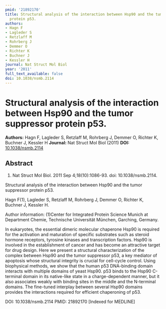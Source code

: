 ```yaml
---
pmid: '21892170'
title: Structural analysis of the interaction between Hsp90 and the tumor suppressor
  protein p53.
authors:
- Hagn F
- Lagleder S
- Retzlaff M
- Rohrberg J
- Demmer O
- Richter K
- Buchner J
- Kessler H
journal: Nat Struct Mol Biol
year: '2011'
full_text_available: false
doi: 10.1038/nsmb.2114
---
```


# Structural analysis of the interaction between Hsp90 and the tumor suppressor protein p53.
**Authors:** Hagn F, Lagleder S, Retzlaff M, Rohrberg J, Demmer O, Richter K, Buchner J, Kessler H
**Journal:** Nat Struct Mol Biol (2011)
**DOI:** [10.1038/nsmb.2114](https://doi.org/10.1038/nsmb.2114)

## Abstract

1. Nat Struct Mol Biol. 2011 Sep 4;18(10):1086-93. doi: 10.1038/nsmb.2114.

Structural analysis of the interaction between Hsp90 and the tumor suppressor 
protein p53.

Hagn F(1), Lagleder S, Retzlaff M, Rohrberg J, Demmer O, Richter K, Buchner J, 
Kessler H.

Author information:
(1)Center for Integrated Protein Science Munich at Department Chemie, Technische 
Universität München, Garching, Germany.

In eukaryotes, the essential dimeric molecular chaperone Hsp90 is required for 
the activation and maturation of specific substrates such as steroid hormone 
receptors, tyrosine kinases and transcription factors. Hsp90 is involved in the 
establishment of cancer and has become an attractive target for drug design. 
Here we present a structural characterization of the complex between Hsp90 and 
the tumor suppressor p53, a key mediator of apoptosis whose structural integrity 
is crucial for cell-cycle control. Using biophysical methods, we show that the 
human p53 DNA-binding domain interacts with multiple domains of yeast Hsp90. p53 
binds to the Hsp90 C-terminal domain in its native-like state in a 
charge-dependent manner, but it also associates weakly with binding sites in the 
middle and the N-terminal domains. The fine-tuned interplay between several 
Hsp90 domains provides the interactions required for efficient chaperoning of 
p53.

DOI: 10.1038/nsmb.2114
PMID: 21892170 [Indexed for MEDLINE]
